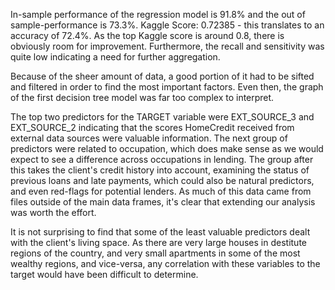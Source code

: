 In-sample performance of the regression model is 91.8% and the out of sample-performance is 73.3%. Kaggle Score: 0.72385 - this translates to an accuracy of 72.4%. As the top Kaggle score is around 0.8, there is obviously room for improvement. Furthermore, the recall and sensitivity was quite low indicating a need for further aggregation.

Because of the sheer amount of data, a good portion of it had to be sifted and filtered in order to find the most important factors. Even then, the graph of the first decision tree model was far too complex to interpret.

The top two predictors for the TARGET variable were EXT_SOURCE_3 and EXT_SOURCE_2 indicating that the scores HomeCredit received from external data sources were valuable information. The next group of predictors were related to occupation, which does make sense as we would expect to see a difference across occupations in lending. The group after this takes the client's credit history into account, examining the status of previous loans and late payments, which could also be natural predictors, and even red-flags for potential lenders. As much of this data came from files outside of the main data frames, it's clear that extending our analysis was worth the effort.

It is not surprising to find that some of the least valuable predictors dealt with the client's living space. As there are very large houses in destitute regions of the country, and very small apartments in some of the most wealthy regions, and vice-versa, any correlation with these variables to the target would have been difficult to determine.
